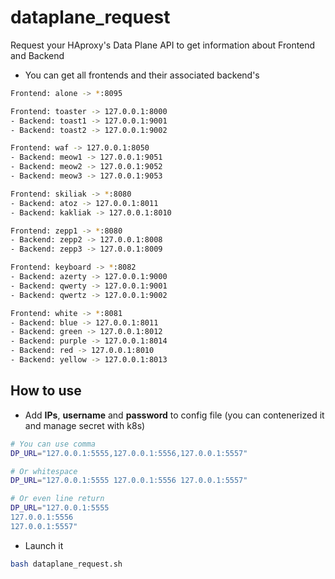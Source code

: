 # dataplane_request

Request your HAproxy's Data Plane API to get information about Frontend and Backend
- You can get all frontends and their associated backend's
```bash
Frontend: alone -> *:8095

Frontend: toaster -> 127.0.0.1:8000
- Backend: toast1 -> 127.0.0.1:9001
- Backend: toast2 -> 127.0.0.1:9002

Frontend: waf -> 127.0.0.1:8050
- Backend: meow1 -> 127.0.0.1:9051
- Backend: meow2 -> 127.0.0.1:9052
- Backend: meow3 -> 127.0.0.1:9053

Frontend: skiliak -> *:8080
- Backend: atoz -> 127.0.0.1:8011
- Backend: kakliak -> 127.0.0.1:8010

Frontend: zepp1 -> *:8080
- Backend: zepp2 -> 127.0.0.1:8008
- Backend: zepp3 -> 127.0.0.1:8009

Frontend: keyboard -> *:8082
- Backend: azerty -> 127.0.0.1:9000
- Backend: qwerty -> 127.0.0.1:9001
- Backend: qwertz -> 127.0.0.1:9002

Frontend: white -> *:8081
- Backend: blue -> 127.0.0.1:8011
- Backend: green -> 127.0.0.1:8012
- Backend: purple -> 127.0.0.1:8014
- Backend: red -> 127.0.0.1:8010
- Backend: yellow -> 127.0.0.1:8013
```

## How to use
- Add **IPs**, **username** and **password** to config file (you can contenerized it and manage secret with k8s)
```bash
# You can use comma
DP_URL="127.0.0.1:5555,127.0.0.1:5556,127.0.0.1:5557"

# Or whitespace
DP_URL="127.0.0.1:5555 127.0.0.1:5556 127.0.0.1:5557"

# Or even line return
DP_URL="127.0.0.1:5555
127.0.0.1:5556
127.0.0.1:5557"
```

- Launch it
```bash
bash dataplane_request.sh
```
